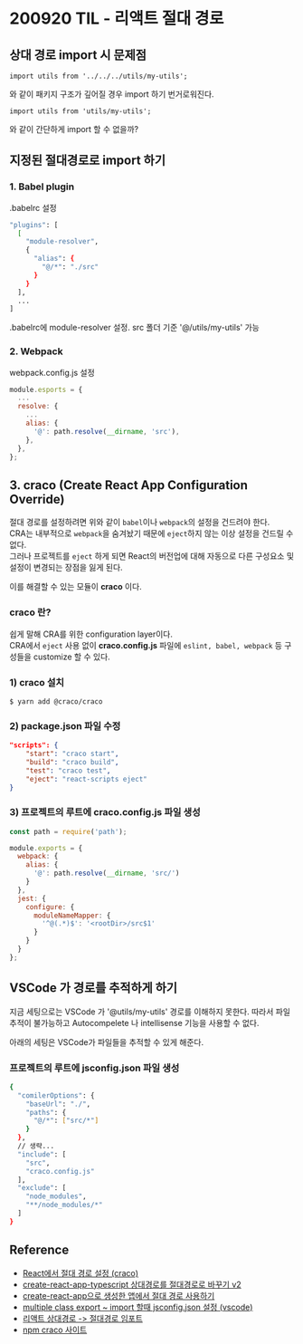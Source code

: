 # 200920 TIL - 리액트 절대 경로

## 상대 경로 import 시 문제점

`import utils from '../../../utils/my-utils';`

와 같이 패키지 구조가 깊어질 경우 import 하기 번거로워진다.

`import utils from 'utils/my-utils';`

와 같이 간단하게 import 할 수 없을까?

## 지정된 절대경로로 import 하기

### 1. Babel plugin

.babelrc 설정

```bash
"plugins": [
  [
    "module-resolver",
    {
      "alias": {
        "@/*": "./src"
      }
    }
  ],
  ...
]
```

.babelrc에 module-resolver 설정. src 폴더 기준 '@/utils/my-utils' 가능

### 2. Webpack

webpack.config.js 설정

```javascript
module.esports = {
  ...
  resolve: {
    ...
    alias: {
      '@': path.resolve(__dirname, 'src'),
    },
  },
};
```

## 3. craco (Create React App Configuration Override)

절대 경로를 설정하려면 위와 같이 `babel`이나 `webpack`의 설정을 건드려야 한다.  
CRA는 내부적으로 `webpack`을 숨겨놨기 때문에 `eject`하지 않는 이상 설정을 건드릴 수 없다.  
그러나 프로젝트를 `eject` 하게 되면 React의 버전업에 대해 자동으로 다른 구성요소 및 설정이 변경되는 장점을 잃게 된다.

이를 해결할 수 있는 모듈이 **craco** 이다.

### craco 란?

쉽게 말해 CRA를 위한 configuration layer이다.  
CRA에서 `eject` 사용 없이 **craco.config.js** 파일에 `eslint, babel, webpack` 등 구성들을 customize 할 수 있다.

### 1) craco 설치

`$ yarn add @craco/craco`

### 2) package.json 파일 수정

```json
"scripts": {
    "start": "craco start",
    "build": "craco build",
    "test": "craco test",
    "eject": "react-scripts eject"
}
```

### 3) 프로젝트의 루트에 craco.config.js 파일 생성

```javascript
const path = require('path');

module.exports = {
  webpack: {
    alias: {
      '@': path.resolve(__dirname, 'src/')
    }
  },
  jest: {
    configure: {
      moduleNameMapper: {
        '^@(.*)$': '<rootDir>/src$1'
      }
    }
  }
};
```

## VSCode 가 경로를 추적하게 하기

지금 세팅으로는 VSCode 가 '@utils/my-utils' 경로를 이해하지 못한다. 따라서 파일 추적이 불가능하고 Autocompelete 나 intellisense 기능을 사용할 수 없다.  

아래의 세팅은 VSCode가 파일들을 추적할 수 있게 해준다.  

### 프로젝트의 루트에 jsconfig.json 파일 생성

```bash
{
  "comilerOptions": {
    "baseUrl": "./",
    "paths": {
      "@/*": ["src/*"]
    }
  },
  // 생략...
  "include": [
    "src",
    "craco.config.js"
  ],
  "exclude": [
    "node_modules",
    "**/node_modules/*"
  ]
}
```

## Reference

- [React에서 절대 경로 설정 (craco)](https://kingso.netlify.app/posts/react-craco/)
- [create-react-app-typescript 상대경로를 절대경로로 바꾸기 v2](https://kod4284.github.io/2020/03/08/CRAT-setting-absolute-path-v2/)
- [create-react-app으로 생성한 앱에서 절대 경로 사용하기](https://7stocks.tistory.com/127)
- [multiple class export ~ import 할때 jsconfig.json 설정 (vscode)](https://m.blog.naver.com/PostView.nhn?blogId=mu_kk&logNo=221545339617&proxyReferer=https:%2F%2Fwww.google.com%2F)
- [리액트 상대경로 -> 절대경로 임포트](https://engineering.huiseoul.com/%EB%A6%AC%EC%95%A1%ED%8A%B8-%EC%83%81%EB%8C%80%EA%B2%BD%EB%A1%9C-%EC%A0%88%EB%8C%80%EA%B2%BD%EB%A1%9C-%EB%B3%80%EA%B2%BD-1485babb5198)
- [npm craco 사이트](https://www.npmjs.com/package/@craco/craco)
